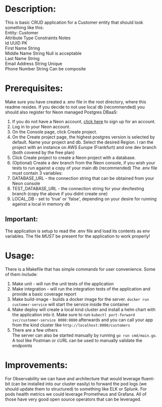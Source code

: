 # Description:
This is basic CRUD application for a Customer entity that should look
something like this: <br>
Entity: Customer<br>
Attribute Type Constraints Notes<br>
Id UUID PK<br>
First Name String<br>
Middle Name String Null is acceptable<br>
Last Name String<br>
Email Address String Unique<br>
Phone Number String Can be composite<br>

# Prerequisites:
Make sure you have created a .env file in the root directory, where this readme resides. If you decide
to not use local db (recommended) you should also register for Neon managed Postgres DBaaS:
1. If you do not have a Neon account, [click here](https://console.neon.tech/realms/prod-realm/protocol/openid-connect/auth?client_id=neon-console&redirect_uri=https%3A%2F%2Fconsole.neon.tech%2Fauth%2Fkeycloak%2Fcallback&response_type=code&scope=openid+profile+email&state=6tSQVbgMQ2Al1q6GRWXHqA%3D%3D%2C%2C%2C) to sign up for an account.
2. Log in to your Neon account.
3. On the Console page, click Create project.
4. On the Create project page, the highest postgres version is selected by default. Name your project and db. Select the desired Region. I ran the project with an instance on AWS Europe (Frankfurt) and one dev branch (both covered by the free plan)
5. Click Create project to create a Neon project with a database.
6. (Optional) Create a dev branch from the Neon console, if you wish your tests to run against a copy of your main db (recommended)
   The .env file must contain 3 variables:
1. DATABASE_URL - the connection string that can be obtained from your Neon console
2. TEST_DATABASE_URL - the connection string for your dev/testing branch (copy the above if you didnt create one)
3. LOCAL_DB - set to 'true' or 'false', depending on your desire for running against a local in memory db
## Important:
The application is setup to read the .env file and load its contents as env variables. The file _MUST_ be present for the application to work properly!

# Usage:
There is a Makefile that has simple commands for user convenience. Some of them include:
1. Make unit - will run the unit tests of the application
2. Make integration - will run the integration tests of the application and provide a basic coverage report
3. Make build-image - builds a docker image for the server. `docker run customer-service` will start the service inside the container
4. Make deploy will create a local kind cluster and install a helm chart with the application into it. Make sure to run `kubectl port-forward svc/customer-service 8080:8080` afterwards and you can call your app from the kind cluster like `http://localhost:8080/customers`
5. There are a few others <br>
   The server can also be started manually by running `go run cmd/main.go`. A tool like Postman or cURL can be used to manually validate the endpoints

# Improvements:
For Observability we can have and architecture that would leverage fluent-bit (can be installed into our cluster easily) to forward
the pod logs (we should update them to structured) to something like ELK or Splunk. For pods health metrics we could leverage
Prometheus and Grafana. All of those have very good open source operators that can be leveraged. 